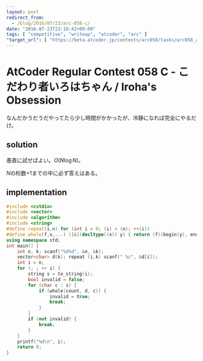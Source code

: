 ```yaml
---
layout: post
redirect_from:
  - /blog/2016/07/23/arc-058-c/
date: "2016-07-23T23:10:42+09:00"
tags: [ "competitive", "writeup", "atcoder", "arc" ]
"target_url": [ "https://beta.atcoder.jp/contests/arc058/tasks/arc058_a" ]
---
```


# AtCoder Regular Contest 058 C - こだわり者いろはちゃん / Iroha's Obsession

なんだかうだうだやってたら少し時間がかかったが、冷静になれば完全にやるだけ。

## solution

愚直に試せばよい。$O(N\log N)$。

$N$の桁数$+1$までの中に必ず答えはある。

## implementation

``` c++
#include <cstdio>
#include <vector>
#include <algorithm>
#include <string>
#define repeat(i,n) for (int i = 0; (i) < (n); ++(i))
#define whole(f,x,...) ([&](decltype((x)) y) { return (f)(begin(y), end(y), ## __VA_ARGS__); })(x)
using namespace std;
int main() {
    int n, k; scanf("%d%d", &n, &k);
    vector<char> d(k); repeat (i,k) scanf(" %c", &d[i]);
    int i = n;
    for (; ; ++ i) {
        string s = to_string(i);
        bool invalid = false;
        for (char c : s) {
            if (whole(count, d, c)) {
                invalid = true;
                break;
            }
        }
        if (not invalid) {
            break;
        }
    }
    printf("%d\n", i);
    return 0;
}
```
